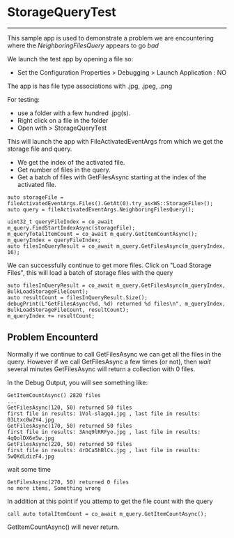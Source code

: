 # StorageQueryTest
------
This sample app is used to demonstrate a problem we are encountering where the *NeighboringFilesQuery* appears to go *bad*

We launch the test app by opening a file so:

* Set the Configuration Properties > Debugging > Launch Application : NO

The app is has file type associations with .jpg, .jpeg, .png

For testing:
* use a folder with a few hundred .jpg(s).
* Right click on a file in the folder
* Open with > StorageQueryTest

This will launch the app with FileActivatedEventArgs from which we get the storage file and query.
* We get the index of the activated file.
* Get number of files in the query.
* Get a batch of files with GetFilesAsync starting at the index of the activated file.

```
auto storageFile = fileActivatedEventArgs.Files().GetAt(0).try_as<WS::StorageFile>();
auto query = fileActivatedEventArgs.NeighboringFilesQuery();

uint32_t queryFileIndex = co_await m_query.FindStartIndexAsync(storageFile);
m_queryTotalItemCount = co_await m_query.GetItemCountAsync();
m_queryIndex = queryFileIndex;
auto filesInQueryResult = co_await m_query.GetFilesAsync(m_queryIndex, 16);
```
We can successfully continue to get more files.
Click on "Load Storage Files", this will load a batch of storage files with the query
```
auto filesInQueryResult = co_await m_query.GetFilesAsync(m_queryIndex, BulkLoadStorageFileCount);
auto resultCount = filesInQueryResult.Size();
debugPrint(L"GetFilesAsync(%d, %d) returned %d files\n", m_queryIndex, BulkLoadStorageFileCount, resultCount);
m_queryIndex += resultCount;
```
## Problem Encounterd ##
Normally if we continue to call GetFilesAsync we can get all the files in the query. However if we call GetFilesAsync a few times (or not), then *wait* several minutes
GetFilesAsync will return a collection with 0 files. 

In the Debug Output, you will see something like:
```
GetItemCountAsync() 2820 files
...
GetFilesAsync(120, 50) returned 50 files
first file in results: 1Vol-slagq4.jpg , last file in results: 03Ltxc0w2Y4.jpg 
GetFilesAsync(170, 50) returned 50 files
first file in results: 3Anq9lRRFyo.jpg , last file in results: 4qQolDX6eSw.jpg 
GetFilesAsync(220, 50) returned 50 files
first file in results: 4rDCa5hBlCs.jpg , last file in results: 5wQKdLdizF4.jpg 

```
wait some time
```
GetFilesAsync(270, 50) returned 0 files
no more items, Something wrong
```
In addition at this point if you attemp to get the file count with the query
```
call auto totalItemCount = co_await m_query.GetItemCountAsync();
```
GetItemCountAsync() will never return. 

